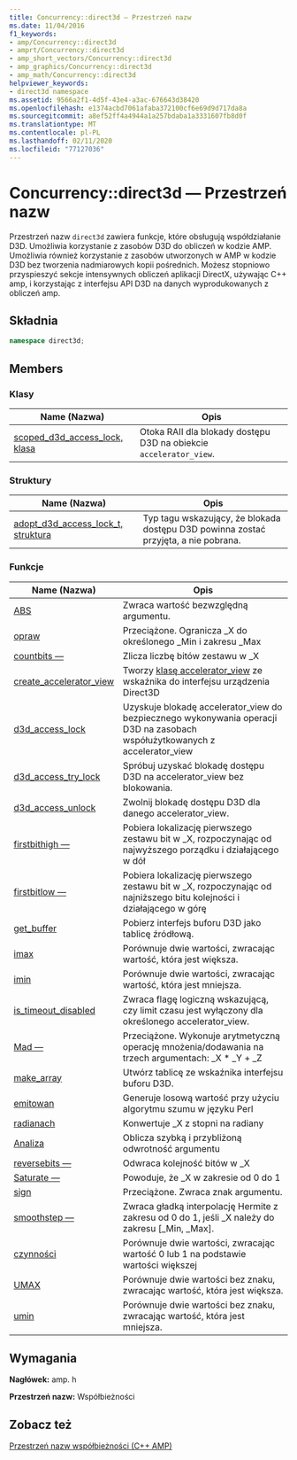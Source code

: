 ```yaml
---
title: Concurrency::direct3d — Przestrzeń nazw
ms.date: 11/04/2016
f1_keywords:
- amp/Concurrency::direct3d
- amprt/Concurrency::direct3d
- amp_short_vectors/Concurrency::direct3d
- amp_graphics/Concurrency::direct3d
- amp_math/Concurrency::direct3d
helpviewer_keywords:
- direct3d namespace
ms.assetid: 9566a2f1-4d5f-43e4-a3ac-676643d38420
ms.openlocfilehash: e1374acbd7061afaba372100cf6e69d9d717da8a
ms.sourcegitcommit: a8ef52ff4a4944a1a257bdaba1a3331607fb8d0f
ms.translationtype: MT
ms.contentlocale: pl-PL
ms.lasthandoff: 02/11/2020
ms.locfileid: "77127036"
---
```

# <a name="concurrencydirect3d-namespace"></a>Concurrency::direct3d — Przestrzeń nazw

Przestrzeń nazw `direct3d` zawiera funkcje, które obsługują współdziałanie D3D. Umożliwia korzystanie z zasobów D3D do obliczeń w kodzie AMP. Umożliwia również korzystanie z zasobów utworzonych w AMP w kodzie D3D bez tworzenia nadmiarowych kopii pośrednich. Możesz stopniowo przyspieszyć sekcje intensywnych obliczeń aplikacji DirectX, używając C++ amp, i korzystając z interfejsu API D3D na danych wyprodukowanych z obliczeń amp.

## <a name="syntax"></a>Składnia

```cpp
namespace direct3d;
```

## <a name="members"></a>Members

### <a name="classes"></a>Klasy

|Name (Nazwa)|Opis|
|----------|-----------------|
|[scoped_d3d_access_lock, klasa](scoped-d3d-access-lock-class.md)|Otoka RAII dla blokady dostępu D3D na obiekcie `accelerator_view`.|

### <a name="structures"></a>Struktury

|Name (Nazwa)|Opis|
|----------|-----------------|
|[adopt_d3d_access_lock_t, struktura](adopt-d3d-access-lock-t-structure.md)|Typ tagu wskazujący, że blokada dostępu D3D powinna zostać przyjęta, a nie pobrana.|

### <a name="functions"></a>Funkcje

|Name (Nazwa)|Opis|
|----------|-----------------|
|[ABS](concurrency-direct3d-namespace-functions-amp.md#abs)|Zwraca wartość bezwzględną argumentu.|
|[opraw](concurrency-direct3d-namespace-functions-amp.md#clamp)|Przeciążone. Ogranicza _X do określonego _Min i zakresu _Max|
|[countbits —](concurrency-direct3d-namespace-functions-amp.md#countbits)|Zlicza liczbę bitów zestawu w _X|
|[create_accelerator_view](concurrency-direct3d-namespace-functions-amp.md#create_accelerator_view)|Tworzy [klasę accelerator_view](accelerator-view-class.md) ze wskaźnika do interfejsu urządzenia Direct3D|
|[d3d_access_lock](concurrency-direct3d-namespace-functions-amp.md#d3d_access_lock)|Uzyskuje blokadę accelerator_view do bezpiecznego wykonywania operacji D3D na zasobach współużytkowanych z accelerator_view|
|[d3d_access_try_lock](concurrency-direct3d-namespace-functions-amp.md#d3d_access_try_lock)|Spróbuj uzyskać blokadę dostępu D3D na accelerator_view bez blokowania.|
|[d3d_access_unlock](concurrency-direct3d-namespace-functions-amp.md#d3d_access_unlock)|Zwolnij blokadę dostępu D3D dla danego accelerator_view.|
|[firstbithigh —](concurrency-direct3d-namespace-functions-amp.md#firstbithigh)|Pobiera lokalizację pierwszego zestawu bit w _X, rozpoczynając od najwyższego porządku i działającego w dół|
|[firstbitlow —](concurrency-direct3d-namespace-functions-amp.md#firstbitlow)|Pobiera lokalizację pierwszego zestawu bit w _X, rozpoczynając od najniższego bitu kolejności i działającego w górę|
|[get_buffer](concurrency-direct3d-namespace-functions-amp.md#get_buffer)|Pobierz interfejs buforu D3D jako tablicę źródłową.|
|[imax](concurrency-direct3d-namespace-functions-amp.md#imax)|Porównuje dwie wartości, zwracając wartość, która jest większa.|
|[imin](concurrency-direct3d-namespace-functions-amp.md#imin)|Porównuje dwie wartości, zwracając wartość, która jest mniejsza.|
|[is_timeout_disabled](concurrency-direct3d-namespace-functions-amp.md#is_timeout_disabled)|Zwraca flagę logiczną wskazującą, czy limit czasu jest wyłączony dla określonego accelerator_view.|
|[Mad —](concurrency-direct3d-namespace-functions-amp.md#mad)|Przeciążone. Wykonuje arytmetyczną operację mnożenia/dodawania na trzech argumentach: _X \* _Y + _Z|
|[make_array](concurrency-direct3d-namespace-functions-amp.md#make_array)|Utwórz tablicę ze wskaźnika interfejsu buforu D3D.|
|[emitowan](concurrency-direct3d-namespace-functions-amp.md#noise)|Generuje losową wartość przy użyciu algorytmu szumu w języku Perl|
|[radianach](concurrency-direct3d-namespace-functions-amp.md#radians)|Konwertuje _X z stopni na radiany|
|[Analiza](concurrency-direct3d-namespace-functions-amp.md#rcp)|Oblicza szybką i przybliżoną odwrotność argumentu|
|[reversebits —](concurrency-direct3d-namespace-functions-amp.md#reversebits)|Odwraca kolejność bitów w _X|
|[Saturate —](concurrency-direct3d-namespace-functions-amp.md#saturate)|Powoduje, że _X w zakresie od 0 do 1|
|[sign](concurrency-direct3d-namespace-functions-amp.md#sign)|Przeciążone. Zwraca znak argumentu.|
|[smoothstep —](concurrency-direct3d-namespace-functions-amp.md#smoothstep)|Zwraca gładką interpolację Hermite z zakresu od 0 do 1, jeśli _X należy do zakresu [_Min, _Max].|
|[czynności](concurrency-direct3d-namespace-functions-amp.md#step)|Porównuje dwie wartości, zwracając wartość 0 lub 1 na podstawie wartości większej|
|[UMAX](concurrency-direct3d-namespace-functions-amp.md#umax)|Porównuje dwie wartości bez znaku, zwracając wartość, która jest większa.|
|[umin](concurrency-direct3d-namespace-functions-amp.md#umin)|Porównuje dwie wartości bez znaku, zwracając wartość, która jest mniejsza.|

## <a name="requirements"></a>Wymagania

**Nagłówek:** amp. h

**Przestrzeń nazw:** Współbieżności

## <a name="see-also"></a>Zobacz też

[Przestrzeń nazw współbieżności (C++ AMP)](concurrency-namespace-cpp-amp.md)
